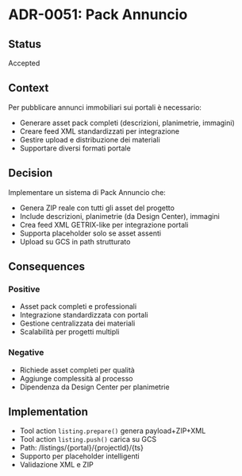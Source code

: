# ADR-0051: Pack Annuncio

## Status

Accepted

## Context

Per pubblicare annunci immobiliari sui portali è necessario:

- Generare asset pack completi (descrizioni, planimetrie, immagini)
- Creare feed XML standardizzati per integrazione
- Gestire upload e distribuzione dei materiali
- Supportare diversi formati portale

## Decision

Implementare un sistema di Pack Annuncio che:

- Genera ZIP reale con tutti gli asset del progetto
- Include descrizioni, planimetrie (da Design Center), immagini
- Crea feed XML GETRIX-like per integrazione portali
- Supporta placeholder solo se asset assenti
- Upload su GCS in path strutturato

## Consequences

### Positive

- Asset pack completi e professionali
- Integrazione standardizzata con portali
- Gestione centralizzata dei materiali
- Scalabilità per progetti multipli

### Negative

- Richiede asset completi per qualità
- Aggiunge complessità al processo
- Dipendenza da Design Center per planimetrie

## Implementation

- Tool action `listing.prepare()` genera payload+ZIP+XML
- Tool action `listing.push()` carica su GCS
- Path: /listings/{portal}/{projectId}/{ts}
- Supporto per placeholder intelligenti
- Validazione XML e ZIP
